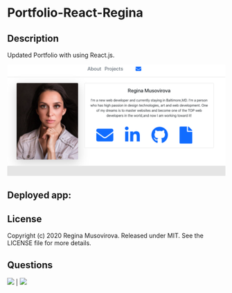 # Portfolio-React-Regina

## Description
            
Updated Portfolio with using React.js.


![](./src/assets/images/profile.png)

## Deployed app: 
            

## License
            
Copyright (c) 2020 Regina Musovirova. Released under MIT. See the LICENSE file for more details.
        
            
## Questions
            
[![](https://img.shields.io/badge/gitHub-Antidetka-blue?style=plastic)](https://www.github.com/Antidetka) | 
[![](https://img.shields.io/badge/email-musovirova@yahoo.com-purple?style=plastic)](mailto:musovirova@yahoo.com)
 